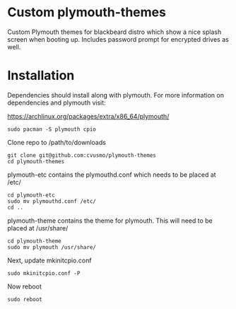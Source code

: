 # Custom plymouth-themes
Custom Plymouth themes for blackbeard distro which show a nice splash screen when booting up. Includes password prompt for encrypted drives as well.

# Installation
Dependencies should install along with plymouth. For more information on dependencies and plymouth visit:

https://archlinux.org/packages/extra/x86_64/plymouth/

```
sudo pacman -S plymouth cpio
```

Clone repo to /path/to/downloads
```
git clone git@github.com:cvusmo/plymouth-themes
cd plymouth-themes
```

plymouth-etc contains the plymouthd.conf which needs to be placed at /etc/

```
cd plymouth-etc
sudo mv plymouthd.conf /etc/
cd ..
```

plymouth-theme contains the theme for plymouth. This will need to be placed at /usr/share/

```
cd plymouth-theme
sudo mv plymouth /usr/share/
```

Next, update mkinitcpio.conf
```
sudo mkinitcpio.conf -P
```

Now reboot
```
sudo reboot
```

